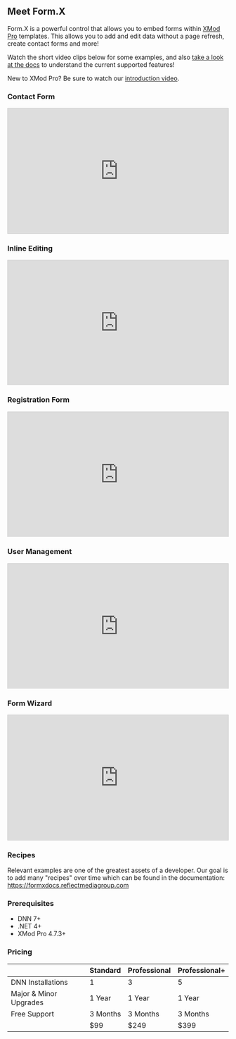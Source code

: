 ## Meet Form.X

Form.X is a powerful control that allows you to embed forms within <a href="http://store.dnnsoftware.com/home/product-details/xmod-pro-47-dnns-most-powerful-form-builder-since-2004/r/02a046e294934ad2809c" target="_blank">XMod Pro</a> templates. This allows you to add and edit data without a page refresh, create contact forms and more!

Watch the short video clips below for some examples, and also <a href="https://formxdocs.reflectmediagroup.com" target="_blank">take a look at the docs</a> to understand the current supported features!

New to XMod Pro? Be sure to watch our <a href="https://discoverxmodpro.com" target="_blank">introduction video</a>.

### Contact Form

<div style="padding:56.25% 0 0 0;position:relative;border: 1px solid #ccc;"><iframe src="https://player.vimeo.com/video/297567919?loop=1&title=0&byline=0&portrait=0" style="position:absolute;top:0;left:0;width:100%;height:100%;" frameborder="0" webkitallowfullscreen mozallowfullscreen allowfullscreen></iframe></div><script src="https://player.vimeo.com/api/player.js"></script>

### Inline Editing

<div style="padding:56.25% 0 0 0;position:relative;border: 1px solid #ccc;"><iframe src="https://player.vimeo.com/video/297567926?loop=1&title=0&byline=0&portrait=0" style="position:absolute;top:0;left:0;width:100%;height:100%;" frameborder="0" webkitallowfullscreen mozallowfullscreen allowfullscreen></iframe></div><script src="https://player.vimeo.com/api/player.js"></script>

### Registration Form

<div style="padding:56.25% 0 0 0;position:relative;border: 1px solid #ccc;"><iframe src="https://player.vimeo.com/video/297590173?loop=1&title=0&byline=0&portrait=0" style="position:absolute;top:0;left:0;width:100%;height:100%;" frameborder="0" webkitallowfullscreen mozallowfullscreen allowfullscreen></iframe></div><script src="https://player.vimeo.com/api/player.js"></script>

### User Management

<div style="padding:56.25% 0 0 0;position:relative;border: 1px solid #ccc;"><iframe src="https://player.vimeo.com/video/297591294?loop=1&title=0&byline=0&portrait=0" style="position:absolute;top:0;left:0;width:100%;height:100%;" frameborder="0" webkitallowfullscreen mozallowfullscreen allowfullscreen></iframe></div><script src="https://player.vimeo.com/api/player.js"></script>

### Form Wizard

<div style="padding:56.25% 0 0 0;position:relative;border: 1px solid #ccc;"><iframe src="https://player.vimeo.com/video/297593220?loop=1&title=0&byline=0&portrait=0" style="position:absolute;top:0;left:0;width:100%;height:100%;" frameborder="0" webkitallowfullscreen mozallowfullscreen allowfullscreen></iframe></div><script src="https://player.vimeo.com/api/player.js"></script>

### Recipes

Relevant examples are one of the greatest assets of a developer. Our goal is to add many "recipes" over time which can
be found in the documentation: <a href="https://formxdocs.reflectmediagroup.com" target="_blank">https://formxdocs.reflectmediagroup.com</a>

### Prerequisites

- DNN 7+
- .NET 4+
- XMod Pro 4.7.3+


### Pricing

<div class="table"></div>

| | Standard | Professional | Professional+ |
| --------- | ------------ | ---------- | ------ |
| DNN Installations | 1 | 3 | 5 |
| Major & Minor Upgrades | 1 Year | 1 Year | 1 Year |
| Free Support | 3 Months | 3 Months | 3 Months |
|| $99 | $249 | $399 |
